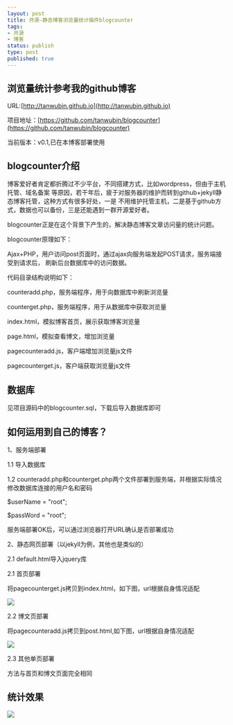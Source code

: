 ```yaml
--- 
layout: post
title: 开源-静态博客浏览量统计插件blogcounter
tags: 
- 开源
- 博客
status: publish
type: post
published: true
---
```

## 浏览量统计参考我的github博客

URL:[http://tanwubin.github.io](http://tanwubin.github.io)

项目地址：[https://github.com/tanwubin/blogcounter](https://github.com/tanwubin/blogcounter)

当前版本：v0.1,已在本博客部署使用

## blogcounter介绍

博客爱好者肯定都折腾过不少平台，不同搭建方式，比如wordpress，但由于主机托管、域名备案
等原因，若干年后，疲于对服务器的维护而转到github+jekyll静态博客托管，这种方式有很多好处，一是
不用维护托管主机，二是基于github方式，数据也可以备份，三是还能遇到一群开源爱好者。

blogcounter正是在这个背景下产生的，解决静态博客文章访问量的统计问题。&nbsp;

blogcounter原理如下：

Ajax+PHP，用户访问post页面时，通过ajax向服务端发起POST请求，服务端接受到请求后，
刷新后台数据库中的访问数据。

代码目录结构说明如下：

counteradd.php，服务端程序，用于向数据库中刷新浏览量

counterget.php，服务端程序，用于从数据库中获取浏览量

index.html，模拟博客首页，展示获取博客浏览量

page.html，模拟查看博文，增加浏览量

pagecounteradd.js，客户端增加浏览量js文件

pagecounterget.js，客户端获取浏览量js文件

## 数据库

见项目源码中的blogcounter.sql，下载后导入数据库即可

## 如何运用到自己的博客？

1、服务端部署

1.1 导入数据库

1.2 counteradd.php和counterget.php两个文件部署到服务端，并根据实际情况修改数据库连接的用户名和密码

$userName = "root";

$passWord = "root";

服务端部署OK后，可以通过浏览器打开URL确认是否部署成功

2、静态网页部署（以jekyll为例，其他也是类似的）

2.1 default.html导入jquery库

<script src="https://apps.bdimg.com/libs/jquery/2.1.4/jquery.min.js"></script>

2.1 首页部署

将pagecounterget.js拷贝到index.html，如下图，url根据自身情况适配

<img src="https://tanwubin.github.io/upload/image/blogcounter-index-1.png" />

2.2 博文页部署

将pagecounteradd.js拷贝到post.html,如下图，url根据自身情况适配


<img src="https://tanwubin.github.io/upload/image/blogcounter-post-1.png" />

2.3 其他单页部署

方法与首页和博文页面完全相同

## 统计效果

<img src="https://tanwubin.github.io/upload/image/blogcounter-mysql.png" />             